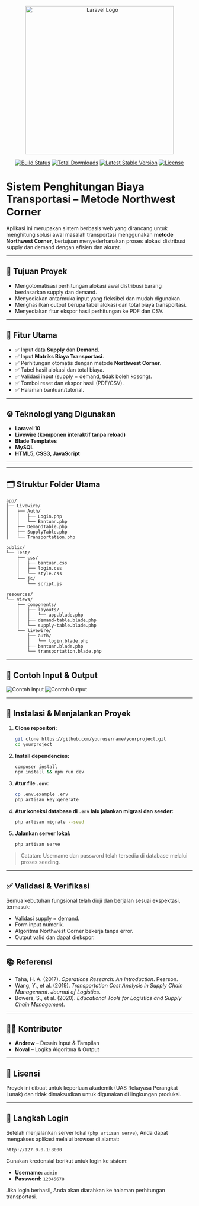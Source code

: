 <p align="center"><a href="https://laravel.com" target="_blank"><img src="https://raw.githubusercontent.com/laravel/art/master/logo-lockup/5%20SVG/2%20CMYK/1%20Full%20Color/laravel-logolockup-cmyk-red.svg" width="400" alt="Laravel Logo"></a></p>

<p align="center">
<a href="https://github.com/laravel/framework/actions"><img src="https://github.com/laravel/framework/workflows/tests/badge.svg" alt="Build Status"></a>
<a href="https://packagist.org/packages/laravel/framework"><img src="https://img.shields.io/packagist/dt/laravel/framework" alt="Total Downloads"></a>
<a href="https://packagist.org/packages/laravel/framework"><img src="https://img.shields.io/packagist/v/laravel/framework" alt="Latest Stable Version"></a>
<a href="https://packagist.org/packages/laravel/framework"><img src="https://img.shields.io/packagist/l/laravel/framework" alt="License"></a>
</p>

# Sistem Penghitungan Biaya Transportasi – Metode Northwest Corner

Aplikasi ini merupakan sistem berbasis web yang dirancang untuk menghitung solusi awal masalah transportasi menggunakan **metode Northwest Corner**, bertujuan menyederhanakan proses alokasi distribusi supply dan demand dengan efisien dan akurat.

---

## 🧭 Tujuan Proyek

- Mengotomatisasi perhitungan alokasi awal distribusi barang berdasarkan supply dan demand.
- Menyediakan antarmuka input yang fleksibel dan mudah digunakan.
- Menghasilkan output berupa tabel alokasi dan total biaya transportasi.
- Menyediakan fitur ekspor hasil perhitungan ke PDF dan CSV.

---

## 🔧 Fitur Utama

- ✅ Input data **Supply** dan **Demand**.
- ✅ Input **Matriks Biaya Transportasi**.
- ✅ Perhitungan otomatis dengan metode **Northwest Corner**.
- ✅ Tabel hasil alokasi dan total biaya.
- ✅ Validasi input (supply = demand, tidak boleh kosong).
- ✅ Tombol reset dan ekspor hasil (PDF/CSV).
- ✅ Halaman bantuan/tutorial.

---

## ⚙️ Teknologi yang Digunakan

- **Laravel 10**
- **Livewire (komponen interaktif tanpa reload)**
- **Blade Templates**
- **MySQL**
- **HTML5, CSS3, JavaScript**

---

---

## 🗂 Struktur Folder Utama

```
app/
├── Livewire/
│   ├── Auth/
│   │   ├── Login.php
│   │   └── Bantuan.php
│   ├── DemandTable.php
│   ├── SupplyTable.php
│   └── Transportation.php

public/
└── Test/
    ├── css/
    │   ├── bantuan.css
    │   ├── login.css
    │   └── style.css
    └── js/
        └── script.js

resources/
└── views/
    ├── components/
    │   ├── layouts/
    │   │   └── app.blade.php
    │   ├── demand-table.blade.php
    │   └── supply-table.blade.php
    └── livewire/
        ├── auth/
        │   └── login.blade.php
        ├── bantuan.blade.php
        └── transportation.blade.php
```

---

## 🧮 Contoh Input & Output

![Contoh Input](./screenshots/input.png)
![Contoh Output](./screenshots/output.png)

---

## 🧪 Instalasi & Menjalankan Proyek

1. **Clone repositori:**
   ```bash
   git clone https://github.com/yourusername/yourproject.git
   cd yourproject
   ```

2. **Install dependencies:**
   ```bash
   composer install
   npm install && npm run dev
   ```

3. **Atur file `.env`:**
   ```bash
   cp .env.example .env
   php artisan key:generate
   ```

4. **Atur koneksi database di `.env` lalu jalankan migrasi dan seeder:**
   ```bash
   php artisan migrate --seed
   ```

5. **Jalankan server lokal:**
   ```bash
   php artisan serve
   ```

> Catatan: Username dan password telah tersedia di database melalui proses seeding.

---

## ✅ Validasi & Verifikasi

Semua kebutuhan fungsional telah diuji dan berjalan sesuai ekspektasi, termasuk:
- Validasi supply = demand.
- Form input numerik.
- Algoritma Northwest Corner bekerja tanpa error.
- Output valid dan dapat diekspor.

---

## 📚 Referensi

- Taha, H. A. (2017). *Operations Research: An Introduction*. Pearson.
- Wang, Y., et al. (2019). *Transportation Cost Analysis in Supply Chain Management*. *Journal of Logistics*.
- Bowers, S., et al. (2020). *Educational Tools for Logistics and Supply Chain Management*.

---

## 👨‍💻 Kontributor

- **Andrew** – Desain Input & Tampilan
- **Noval** – Logika Algoritma & Output

---

## 📜 Lisensi

Proyek ini dibuat untuk keperluan akademik (UAS Rekayasa Perangkat Lunak) dan tidak dimaksudkan untuk digunakan di lingkungan produksi.


---

## 🔐 Langkah Login

Setelah menjalankan server lokal (`php artisan serve`), Anda dapat mengakses aplikasi melalui browser di alamat:

```
http://127.0.0.1:8000
```

Gunakan kredensial berikut untuk login ke sistem:

- **Username:** `admin`
- **Password:** `12345678`

Jika login berhasil, Anda akan diarahkan ke halaman perhitungan transportasi.

